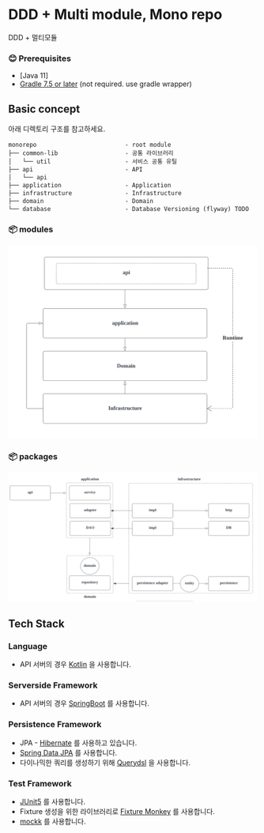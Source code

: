 # DDD + Multi module, Mono repo

DDD + 멀티모듈

### 😊 Prerequisites

- [Java 11]
- [Gradle 7.5 or later](https://gradle.org) (not required. use gradle wrapper)

## Basic concept

아래 디렉토리 구조를 참고하세요.

```text
monorepo                         - root module
├── common-lib                   - 공통 라이브러리   
│   └── util                     - 서비스 공통 유틸
├── api                          - API
│   └── api                                            
├── application                  - Application
├── infrastructure               - Infrastructure
├── domain                       - Domain
└── database                     - Database Versioning (flyway) TODO
```

### 📦 modules

![module structure](assets/module-structure.png)

### 📦 packages

![package structure](assets/package-structure.png)

## Tech Stack

### Language

- API 서버의 경우 [Kotlin](https://kotlinlang.org) 을 사용합니다.

### Serverside Framework

- API 서버의 경우 [SpringBoot](https://spring.io/projects/spring-boot) 를 사용합니다.

### Persistence Framework

- JPA - [Hibernate](https://hibernate.org) 를 사용하고 있습니다.
- [Spring Data JPA](https://spring.io/projects/spring-data-jpa) 를 사용합니다.
- 다이나믹한 쿼리를 생성하기 위해 [Querydsl](http://querydsl.com) 을 사용합니다.

### Test Framework

- [JUnit5](https://github.com/junit-team/junit5) 를 사용합니다.
- Fixture 생성을 위한 라이브러리로 [Fixture Monkey](https://naver.github.io/fixture-monkey) 를 사용합니다.
- [mockk](https://mockk.io/) 를 사용합니다.
